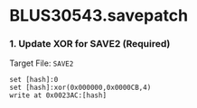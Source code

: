 # BLUS30543.savepatch

### 1. Update XOR for SAVE2 (Required)

Target File: `SAVE2`

```
set [hash]:0
set [hash]:xor(0x000000,0x0000CB,4)
write at 0x0023AC:[hash]
```

